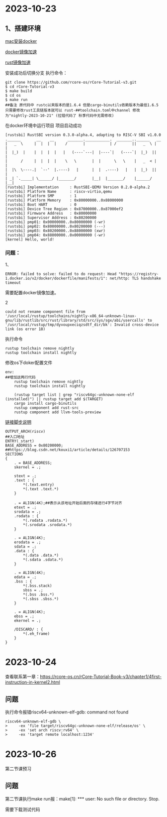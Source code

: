 # 2023-10-23

## 1、搭建环境

[mac安装docker](https://www.runoob.com/docker/macos-docker-install.html?tdsourcetag=s_pcqq_aiomsg&wd=&eqid=ea0354ca0001ce350000000464756ccb)

[docker镜像加速](https://www.runoob.com/docker/docker-mirror-acceleration.html)

[rust镜像加速](https://www.cnblogs.com/fanqisoft/p/16905827.html)

安装成功后切换分支 执行命令：

```shell
git clone https://github.com/rcore-os/rCore-Tutorial-v3.git
$ cd rCore-Tutorial-v3
$ make build
$ cd os
$ make run
##备注 原代码中 rustc以来版本的是1.6.4 但是cargo-binutils依赖版本为最低1.6.5 只需要修改rust工具链版本就可以 rust-##toolchain.toml中channel 修改为"nightly-2023-10-21" (拉错代码了 秋季代码中无需修改)

```

在docker环境中运行项目 项目启动成功

```shell
[rustsbi] RustSBI version 0.3.0-alpha.4, adapting to RISC-V SBI v1.0.0
.______       __    __      _______.___________.  _______..______   __
|   _  \     |  |  |  |    /       |           | /       ||   _  \ |  |
|  |_)  |    |  |  |  |   |   (----`---|  |----`|   (----`|  |_)  ||  |
|      /     |  |  |  |    \   \       |  |      \   \    |   _  < |  |
|  |\  \----.|  `--'  |.----)   |      |  |  .----)   |   |  |_)  ||  |
| _| `._____| \______/ |_______/       |__|  |_______/    |______/ |__|
[rustsbi] Implementation     : RustSBI-QEMU Version 0.2.0-alpha.2
[rustsbi] Platform Name      : riscv-virtio,qemu
[rustsbi] Platform SMP       : 1
[rustsbi] Platform Memory    : 0x80000000..0x88000000
[rustsbi] Boot HART          : 0
[rustsbi] Device Tree Region : 0x87000000..0x87000ef2
[rustsbi] Firmware Address   : 0x80000000
[rustsbi] Supervisor Address : 0x80200000
[rustsbi] pmp01: 0x00000000..0x80000000 (-wr)
[rustsbi] pmp02: 0x80000000..0x80200000 (---)
[rustsbi] pmp03: 0x80200000..0x88000000 (xwr)
[rustsbi] pmp04: 0x88000000..0x00000000 (-wr)
[kernel] Hello, world!

```

### 问题：

1、

```shell
ERROR: failed to solve: failed to do request: Head "https://registry-1.docker.io/v2/docker/dockerfile/manifests/1": net/http: TLS handshake timeout
```

需要配置docker镜像加速。

2

```shell
could not rename component file from '/usr/local/rustup/toolchains/nightly-x86_64-unknown-linux-gnu/lib/rustlib/src/rust/library/std/src/sys/sgx/abi/usercalls' to '/usr/local/rustup/tmp/dyvoupxeciqzsdtf_dir/bk': Invalid cross-device link (os error 18)
```

执行命令

```shell
rustup toolchain remove nightly
rustup toolchain install nightly
```

修改os下doker配置文件

```
env:
##增加这两行代码
	rustup toolchain remove nightly
	rustup toolchain install nightly
	
	(rustup target list | grep "riscv64gc-unknown-none-elf (installed)") || rustup target add $(TARGET)
	cargo install cargo-binutils
	rustup component add rust-src
	rustup component add llvm-tools-preview
```

[链接脚步说明](https://blog.csdn.net/kouxi1/article/details/126707153)

```ld
OUTPUT_ARCH(riscv)
##入口地址
ENTRY(_start)
BASE_ADDRESS = 0x80200000;
##https://blog.csdn.net/kouxi1/article/details/126707153
SECTIONS
{
    . = BASE_ADDRESS;
    skernel = .;

    stext = .;
    .text : {
        *(.text.entry)
        *(.text .text.*)
    }

    . = ALIGN(4K);##表示从该地址开始后面的存储进行4字节对齐
    etext = .;
    srodata = .;
    .rodata : {
        *(.rodata .rodata.*)
        *(.srodata .srodata.*)
    }

    . = ALIGN(4K);
    erodata = .;
    sdata = .;
    .data : {
        *(.data .data.*)
        *(.sdata .sdata.*)
    }

    . = ALIGN(4K);
    edata = .;
    .bss : {
        *(.bss.stack)
        sbss = .;
        *(.bss .bss.*)
        *(.sbss .sbss.*)
    }

    . = ALIGN(4K);
    ebss = .;
    ekernel = .;

    /DISCARD/ : {
        *(.eh_frame)
    }
}
```

# 2023-10-24

查看联系第一章：https://rcore-os.cn/rCore-Tutorial-Book-v3/chapter1/4first-instruction-in-kernel2.html

## 问题

执行命令报错riscv64-unknown-elf-gdb: command not found

```shell
riscv64-unknown-elf-gdb \
>     -ex 'file target/riscv64gc-unknown-none-elf/release/os' \
>     -ex 'set arch riscv:rv64' \
>     -ex 'target remote localhost:1234'
```

# 2023-10-26

第二节课预习

## 问题

第二节课执行make run报：make[1]: *** user: No such file or directory.  Stop.

需要下载测试代码 

